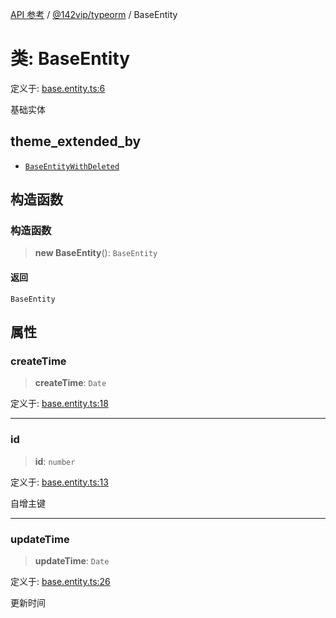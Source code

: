 [API 参考](../wiki/Home) / [@142vip/typeorm](../wiki/@142vip.typeorm) / BaseEntity

# 类: BaseEntity

定义于: [base.entity.ts:6](https://github.com/142vip/core-x/blob/25cf658819688f02293d600e7003b5877a2f9489/packages/typeorm/src/base.entity.ts#L6)

基础实体

## theme_extended_by

- [`BaseEntityWithDeleted`](../wiki/@142vip.typeorm.%E7%B1%BB.BaseEntityWithDeleted)

## 构造函数

### 构造函数

> **new BaseEntity**(): `BaseEntity`

#### 返回

`BaseEntity`

## 属性

### createTime

> **createTime**: `Date`

定义于: [base.entity.ts:18](https://github.com/142vip/core-x/blob/25cf658819688f02293d600e7003b5877a2f9489/packages/typeorm/src/base.entity.ts#L18)

***

### id

> **id**: `number`

定义于: [base.entity.ts:13](https://github.com/142vip/core-x/blob/25cf658819688f02293d600e7003b5877a2f9489/packages/typeorm/src/base.entity.ts#L13)

自增主键

***

### updateTime

> **updateTime**: `Date`

定义于: [base.entity.ts:26](https://github.com/142vip/core-x/blob/25cf658819688f02293d600e7003b5877a2f9489/packages/typeorm/src/base.entity.ts#L26)

更新时间
